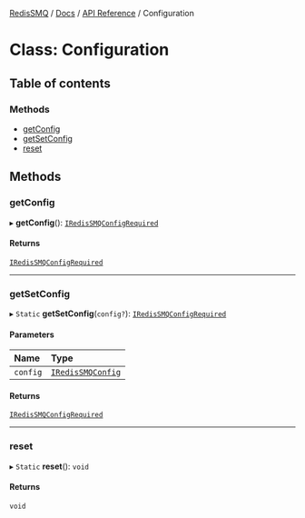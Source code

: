 [RedisSMQ](../../../README.md) / [Docs](../../README.md) / [API Reference](../README.md) / Configuration

# Class: Configuration

## Table of contents

### Methods

- [getConfig](Configuration.md#getconfig)
- [getSetConfig](Configuration.md#getsetconfig)
- [reset](Configuration.md#reset)

## Methods

### getConfig

▸ **getConfig**(): [`IRedisSMQConfigRequired`](../interfaces/IRedisSMQConfigRequired.md)

#### Returns

[`IRedisSMQConfigRequired`](../interfaces/IRedisSMQConfigRequired.md)

___

### getSetConfig

▸ `Static` **getSetConfig**(`config?`): [`IRedisSMQConfigRequired`](../interfaces/IRedisSMQConfigRequired.md)

#### Parameters

| Name | Type |
| :------ | :------ |
| `config` | [`IRedisSMQConfig`](../interfaces/IRedisSMQConfig.md) |

#### Returns

[`IRedisSMQConfigRequired`](../interfaces/IRedisSMQConfigRequired.md)

___

### reset

▸ `Static` **reset**(): `void`

#### Returns

`void`
